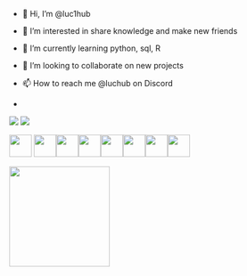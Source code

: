 - 👋 Hi, I’m @luc1hub
- 👀 I’m interested in share knowledge and make new friends
- 🌱 I’m currently learning python, sql, R
- 💞️ I’m looking to collaborate on new projects
- 📫 How to reach me @luchub on Discord

- <div>
<a href="https://instagram.com/minhaconta" target="_blank"><img loading="lazy" src="https://img.shields.io/badge/-Instagram-%23E4405F?style=for-the-badge&logo=instagram&logoColor=white" target="_blank"></a>
<a href = "mailto:contato@seu-usuário-aqui"><img loading="lazy" src="https://img.shields.io/badge/Gmail-D14836?style=for-the-badge&logo=gmail&logoColor=white" target="_blank"></a> 

</div>

<img loading="lazy" src="https://cdn.jsdelivr.net/gh/devicons/devicon/icons/python/python-original.svg" width="40" height="40"/> <img loading="lazy" src="https://cdn.jsdelivr.net/gh/devicons/devicon/icons/oracle/oracle-original.svg" width="40" height="40"/><img loading="lazy" src="https://cdn.jsdelivr.net/gh/devicons/devicon/icons/mysql/mysql-original.svg" width="40" height="40"/><img loading="lazy" src="https://cdn.jsdelivr.net/gh/devicons/devicon/icons/android/android-original.svg" width="40" height="40"/><img loading="lazy" src="https://cdn.jsdelivr.net/gh/devicons/devicon/icons/linux/linux-original.svg" width="40" height="40"/><img loading="lazy" src="https://cdn.jsdelivr.net/gh/devicons/devicon/icons/r/r-original.svg" width="40" height="40"/><img loading="lazy" src="https://cdn.jsdelivr.net/gh/devicons/devicon/icons/apple/apple-original.svg" width="40" height="40"/><img loading="lazy" src="https://cdn.jsdelivr.net/gh/devicons/devicon/icons/pandas/pandas-original.svg" width="40" height="40"/>

<div>
<a href="https://github.com/luc1hub>
<img loading="lazy" height="180em" src="https://github-readme-stats.vercel.app/api/top-langs/?username=luc1hub&layout=compact&langs_count=7&theme=dracula"/>
<img loading="lazy" height="180em" src="https://github-readme-stats.vercel.app/api?username=luc1hub&show_icons=true&theme=dracula&include_all_commits=true&count_private=true"/>

</div>





<!---
luc1hub/luc1hub is a ✨ special ✨ repository because its `README.md` (this file) appears on your GitHub profile.
You can click the Preview link to take a look at your changes.
--->
